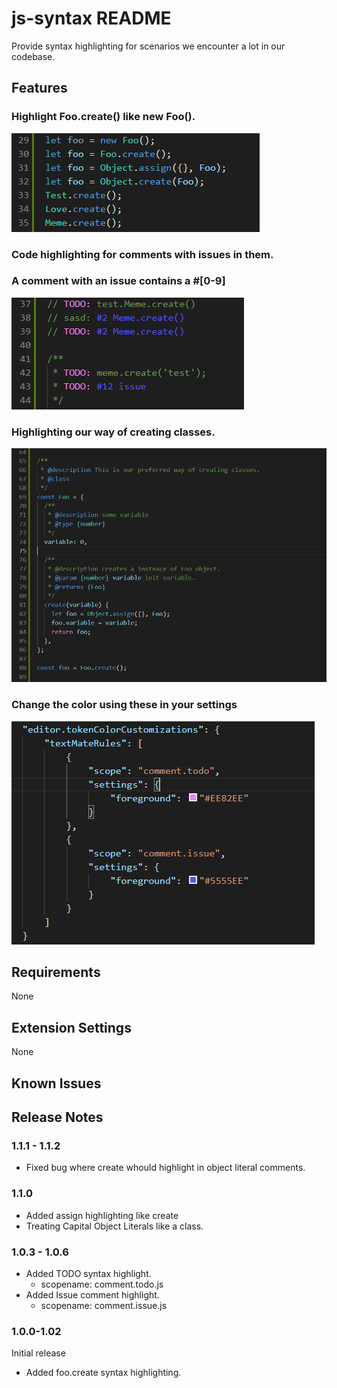 # js-syntax README

Provide syntax highlighting for scenarios we encounter a lot in our codebase.

## Features

### Highlight Foo.create() like new Foo(). 

![Foo.create Highlighting](./images/objectcreate.png)

### Code highlighting for comments with issues in them.
### A comment with an issue contains a #[0-9]

![TODO && Issues](./images/comments.png)

### Highlighting our way of creating classes.

![Foo.create Highlighting](./images/classcreation.png)

### Change the color using these in your settings

![Color Settings](./images/colorsettings.png)

## Requirements

None

## Extension Settings

None

## Known Issues

## Release Notes

### 1.1.1 - 1.1.2

- Fixed bug where create whould highlight in object literal comments.

### 1.1.0

- Added assign highlighting like create
- Treating Capital Object Literals like a class.

### 1.0.3 - 1.0.6

- Added TODO syntax highlight.
  - scopename: comment.todo.js
- Added Issue comment highlight.
  - scopename: comment.issue.js

### 1.0.0-1.02

Initial release
- Added foo.create syntax highlighting.
